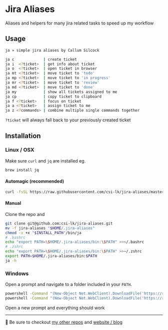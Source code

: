 # Jira Aliases

Aliases and helpers for many jira related tasks to speed up my workflow

## Usage

```bash
ja » simple jira aliases by Callum Silcock

ja c             | create ticket
ja i  <?ticket>  | get info about ticket
ja o  <?ticket>  | open ticket in browser
ja mt <?ticket>  | move ticket to 'todo'
ja mp <?ticket>  | move ticket to 'in progress'
ja mr <?ticket>  | move ticket to 'review'
ja md <?ticket>  | move ticket to 'done'
ja my            | show all tickets assigned to me
ja cp            | copy ticket to clipboard
ja f <?ticket>   | focus on ticket
ja a <?ticket>   | assign ticket to me
ja z <?commands> | combine multiple single commands together
```

`?ticket` will always fall back to your previously created ticket

## Installation

### Linux / OSX

Make sure `curl` and `jq` are installed eg.

```bash
brew install jq
```

#### Automagic (recommended)

```bash
curl -fsSL https://raw.githubusercontent.com/csi-lk/jira-aliases/master/install | bash
```

#### Manual

Clone the repo and

```bash
git clone git@github.com:csi-lk/jira-aliases.git
mv -f jira-aliases "$HOME/.jira-aliases"
chmod -v +x "$INSTALL_PATH"/bin/ja
# .bashrc
echo "export PATH=\$HOME/.jira-aliases/bin:\$PATH" >>~/.bashrc
# .zshrc
echo "export PATH=\$HOME/.jira-aliases/bin:\$PATH" >>~/.zshrc
export PATH=$HOME/.jira-aliases/bin:$PATH
ja -h
```

### Windows

Open a prompt and navigate to a folder included in your `PATH`.

```bash
powershell -Command "(New-Object Net.WebClient).DownloadFile('https://raw.githubusercontent.com/csi-lk/jira-aliases/master/bin/ja', 'ja')"
powershell -Command "(New-Object Net.WebClient).DownloadFile('https://raw.githubusercontent.com/csi-lk/jira-aliases/master/bin/ja.cmd', 'ja.cmd')"
```

Open a new prompt and everything should work

---

🧔 Be sure to checkout [my other repos](https://github.com/csi-lk/) and [website / blog](https://csi.lk)

